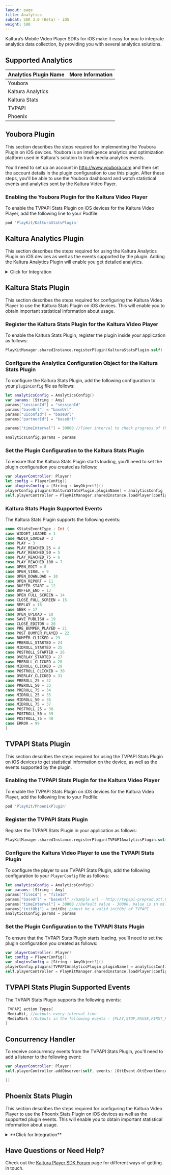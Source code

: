 ```yaml
---
layout: page
title: Analytics
subcat: SDK 3.0 (Beta) - iOS
weight: 500
---
```


Kaltura’s Mobile Video Player SDKs for iOS make it easy for you to integrate analytics data collection, by providing you with several analytics solutions.

## Supported Analytics  

| Analytics Plugin Name | More Information |
|-----------------------|------------------|
| Youbora               | []()             |
| Kaltura Analytics     | []()             |
| Kaltura Stats         | []()             |
| TVPAPI                | []()             |
| Phoenix               | []()             |


## Youbora Plugin  

This section describes the steps required for implementing the Youbora Plugin on iOS devices. Youbora is an intelligence analytics and optimization platform used in Kaltura's solution to track media analytics events. 

You'll need to set up an account in http://www.youbora.com and then set the account details in the plugin configuration to use this plugin. After these steps, you'll be able to use the Youbora dashboard and watch statistical events and analytics sent by the Kaltura Video Payer.

### Enabling the Youbora Plugin for the Kaltura Video Player  

To enable the TVPAPI Stats Plugin on iOS devices for the Kaltura Video Player, add the following line to your Podfile: 

```ruby
pod 'PlayKit/KalturaStatsPlugin'
```

## Kaltura Analytics Plugin  

This section describes the steps required for using the Kaltura Analytics Plugin on iOS devices as well as the events supported by the plugin. Adding the Kaltura Analytics Plugin will enable you get detailed analytics. 

<details><summary>Click for Integration</summary><p>
TBD
</p></details>

## Kaltura Stats Plugin  

This section describes the steps required for configuring the Kaltura Video Player to use the Kaltura Stats Plugin on iOS devices. This will enable you to obtain important statistical information about usage.

### Register the Kaltura Stats Plugin for the Kaltura Video Player  

To enable the Kaltura Stats Plugin, register the plugin inside your application as follows:

```swift
PlayKitManager.sharedInstance.registerPlugin(KalturaStatsPlugin.self)
```

### Configure the Analytics Configuration Object for the Kaltura Stats Plugin  

To configure the Kaltura Stats Plugin, add the following configuration to your `pluginConfig` file as follows:

```swift
let analyticsConfig = AnalyticsConfig()
var params: [String : Any]
params["sessionId"] = "sessionId"
params["baseUrl"] = "baseUrl" 
params["uiconfId"] = "baseUrl" 
params["partnerId"] = "baseUrl" 

params["timeInterval"] = 30000 //Timer interval to check progress of the media in milliseconds- recommended value - short media - 10000, long media - 30000

analyticsConfig.params = params
```

### Set the Plugin Configuration to the Kaltura Stats Plugin  

To ensure that the Kaltura Stats Plugin starts loading, you'll need to set the plugin configuration you created as follows:

```swift
var playerController: Player!
let config = PlayerConfig()
var pluginsConfig = [String : AnyObject?]()
playerConfig.plugins[KalturaStatsPlugin.pluginName] = analyticsConfig
self.playerController = PlayKitManager.sharedInstance.loadPlayer(config: playerConfig.plugins)
```
### Kaltura Stats Plugin Supported Events  

The Kaltura Stats Plugin supports the following events:

```swift
enum KStatsEventType : Int {
case WIDGET_LOADED = 1
case MEDIA_LOADED = 2
case PLAY = 3
case PLAY_REACHED_25 = 4
case PLAY_REACHED_50 = 5
case PLAY_REACHED_75 = 6
case PLAY_REACHED_100 = 7
case OPEN_EDIT = 8
case OPEN_VIRAL = 9
case OPEN_DOWNLOAD = 10
case OPEN_REPORT = 11
case BUFFER_START = 12
case BUFFER_END = 13
case OPEN_FULL_SCREEN = 14
case CLOSE_FULL_SCREEN = 15
case REPLAY = 16
case SEEK = 17
case OPEN_UPLOAD = 18
case SAVE_PUBLISH = 19
case CLOSE_EDITOR = 20
case PRE_BUMPER_PLAYED = 21
case POST_BUMPER_PLAYED = 22
case BUMPER_CLICKED = 23
case PREROLL_STARTED = 24
case MIDROLL_STARTED = 25
case POSTROLL_STARTED = 26
case OVERLAY_STARTED = 27
case PREROLL_CLICKED = 28
case MIDROLL_CLICKED = 29
case POSTROLL_CLICKED = 30
case OVERLAY_CLICKED = 31
case PREROLL_25 = 32
case PREROLL_50 = 33
case PREROLL_75 = 34
case MIDROLL_25 = 35
case MIDROLL_50 = 36
case MIDROLL_75 = 37
case POSTROLL_25 = 38
case POSTROLL_50 = 39
case POSTROLL_75 = 40
case ERROR = 99
}
```

## TVPAPI Stats Plugin

This section describes the steps required for using the TVPAPI Stats Plugin on iOS devices to get statistical information on the device, as well as the events supported by the plugin.

### Enabling the TVPAPI Stats Plugin for the Kaltura Video Player  

To enable the TVPAPI Stats Plugin on iOS devices for the Kaltura Video Player, add the following line to your Podfile: 

```ruby
pod 'PlayKit/PhoenixPlugin'
```

### Register the TVPAPI Stats Plugin  

Register the TVPAPI Stats Plugin in your application as follows:

```swift
PlayKitManager.sharedInstance.registerPlugin(TVPAPIAnalyticsPlugin.self)
```

### Configure the Kaltura Video Player to use the TVPAPI Stats Plugin  

To configure the player to use TVPAPI Stats Plugin, add the following configuration to your `PlayerConfig` file as follows:

```swift
let analyticsConfig = AnalyticsConfig()
var params: [String : Any]
params["fileId"] = "fileId"
params["baseUrl" = "baseUrl" //Sample url - http://tvpapi-preprod.ott.kaltura.com/v3_9/gateways/jsonpostgw.aspx?
params["timeInterval"] = 30000 //Default value - 30000. Value is in miliseconds.
params["initObj"] = initObj //must be a valid initObj of TVPAPI
analyticsConfig.params = params

```
### Set the Plugin Configuration to the TVPAPI Stats Plugin  

To ensure that the TVPAPI Stats Plugin starts loading, you'll need to set the plugin configuration you created as follows:

```swift
var playerController: Player!
let config = PlayerConfig()
var pluginsConfig = [String : AnyObject?]()
playerConfig.plugins[TVPAPIAnalyticsPlugin.pluginName] = analyticsConfig
self.playerController = PlayKitManager.sharedInstance.loadPlayer(config: playerConfig.plugins)

```

## TVPAPI Stats Plugin Supported Events  

The TVPAPI Stats Plugin supports the following events:

```swift
 TVPAPI action Types{
 MediaHit, //outputs every interval time
 MediaMark //Outputs in the following events - {PLAY,STOP,PAUSE,FIRST_PLAY,LOAD,FINISH,BITRATE_CHANGE,ERROR}
}
```

## Concurrency Handler  

To receive concurrency events from the TVPAPI Stats Plugin, you'll need to add a listener to the following event:

```swift
var playerController: Player!
self.playerController.addObserver(self, events: [OttEvent.OttEventConcurrency.self], block: {(info) in

})                    
```

## Phoenix Stats Plugin  

This section describes the steps required for configuring the Kaltura Video Player to use the Phoenix Stats Plugin on iOS devices as well as the supported plugin events. This will enable you to obtain important statistical information about usage.

<details><summary>**Click for Integration**</summary><p>
TBD
</p></details>


## Have Questions or Need Help?

Check out the [Kaltura Player SDK Forum](https://forum.kaltura.org/c/playkit) page for different ways of getting in touch.
